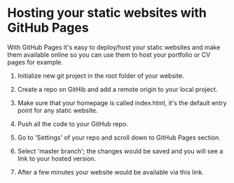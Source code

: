 # Hosting your static websites with GitHub Pages

With GitHub Pages it's easy to deploy/host your static websites and make them available online so you can use them to host your portfolio or CV pages for example. 

1. Initialize new git project in the root folder of your website. 

2. Create a repo on GitHib and add a remote origin to your local project. 

3. Make sure that your homepage is called index.html, it's the default entry point for any static website.

4. Push all the code to your GitHub repo. 

5. Go to 'Settings' of your repo and scroll down to GitHub Pages section. 

6. Select 'master branch'; the changes would be saved and you will see a link to your hosted version.

7. After a few minutes your website would be available via this link. 